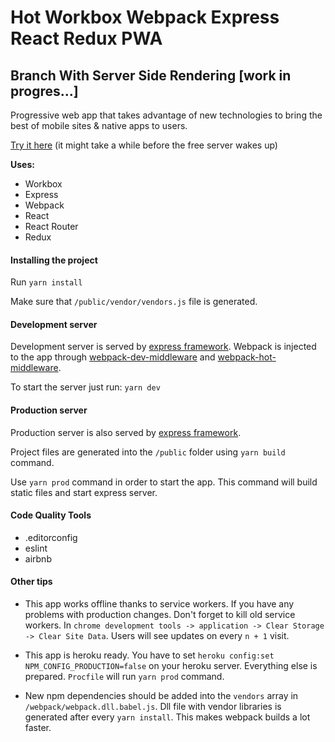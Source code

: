 # Hot Workbox Webpack Express React Redux PWA

## Branch With Server Side Rendering [work in progres...]

Progressive web app that takes advantage of new technologies to bring the best of mobile sites & native apps to users.

[Try it here](https://workbox-webpack-react-pwa-app.herokuapp.com) (it might take a while before the free server wakes up)

__Uses:__

 * Workbox
 * Express
 * Webpack
 * React
 * React Router
 * Redux

#### Installing the project
 
 Run
 ```yarn install```
 
 Make sure that `/public/vendor/vendors.js` file is generated.
 
 #### Development server
 
 Development server is served by [express framework](https://github.com/expressjs/express). Webpack is injected to the app through [webpack-dev-middleware](https://github.com/webpack/webpack-dev-middleware) and [webpack-hot-middleware](https://github.com/glenjamin/webpack-hot-middleware).
 
 To start the server just run: `yarn dev`
 
 #### Production server
  
 Production server is also served by [express framework](https://github.com/expressjs/express).
  
 Project files are generated into the `/public` folder using `yarn build` command.
 
 Use `yarn prod` command in order to start the app. This command will build static files and start express server.
 
 #### Code Quality Tools
 
 * .editorconfig
 * eslint
 * airbnb

#### Other tips

* This app works offline thanks to service workers. If you have any problems with production changes. Don't forget to kill old service workers. In `chrome development tools -> application -> Clear Storage -> Clear Site Data`. Users will see updates on every `n + 1` visit. 

* This app is heroku ready. You have to set `heroku config:set NPM_CONFIG_PRODUCTION=false` on your heroku server. Everything else is prepared. `Procfile` will run `yarn prod` command.

* New npm dependencies should be added into the `vendors` array in `/webpack/webpack.dll.babel.js`. Dll file with vendor libraries is generated after every `yarn install`. This makes webpack builds a lot faster.
